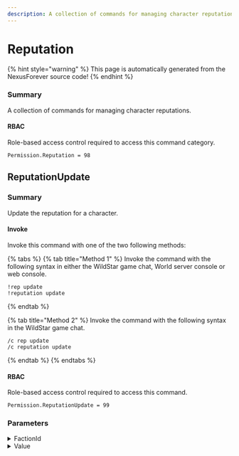 ```yaml
---
description: A collection of commands for managing character reputations.
---
```


# Reputation

{% hint style="warning" %}
This page is automatically generated from the NexusForever source code!
{% endhint %}

### Summary

A collection of commands for managing character reputations.

#### RBAC

Role-based access control required to access this command category.

```
Permission.Reputation = 98
```

## ReputationUpdate

### Summary

Update the reputation for a character.

#### Invoke

Invoke this command with one of the two following methods:

{% tabs %}
{% tab title="Method 1" %}
Invoke the command with the following syntax in either the WildStar game chat, World server console or web console.

```
!rep update
!reputation update
```
{% endtab %}

{% tab title="Method 2" %}
Invoke the command with the following syntax in the WildStar game chat.

```
/c rep update
/c reputation update
```
{% endtab %}
{% endtabs %}

#### RBAC

Role-based access control required to access this command.

```
Permission.ReputationUpdate = 99
```

### Parameters

<details>

<summary>FactionId</summary>

#### Summary

Faction id to update reputation.

#### Optional

No

</details>

<details>

<summary>Value</summary>

#### Summary

Amount to modify the reputation.

#### Optional

No

</details>

